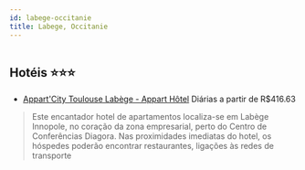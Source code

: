 ```yaml
---
id: labege-occitanie
title: Labege, Occitanie
---
```


<center><img src="http://photos.hotelbeds.com/giata/09/094165/094165a_hb_a_001.jpg" alt="" /></center>


## Hotéis ⭐️⭐️⭐️

-    [Appart'City Toulouse Labège - Appart Hôtel](https://www.hurb.com/aud/https://www.hurb.com/hoteis/labege/appart-city-toulouse-labege-appart-hotel-JNP-JP058993?cmp=18055) Diárias a partir de R$416.63
   > Este encantador hotel de apartamentos localiza-se em Labège Innopole, no coração da zona empresarial, perto do Centro de Conferências Diagora. Nas proximidades imediatas do hotel, os hóspedes poderão encontrar restaurantes, ligações às redes de transporte
